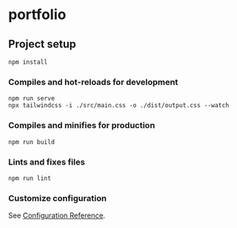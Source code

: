 # portfolio

## Project setup
```
npm install
```

### Compiles and hot-reloads for development
```
npm run serve
npx tailwindcss -i ./src/main.css -o ./dist/output.css --watch
```

### Compiles and minifies for production
```
npm run build
```

### Lints and fixes files
```
npm run lint
```

### Customize configuration
See [Configuration Reference](https://cli.vuejs.org/config/).
